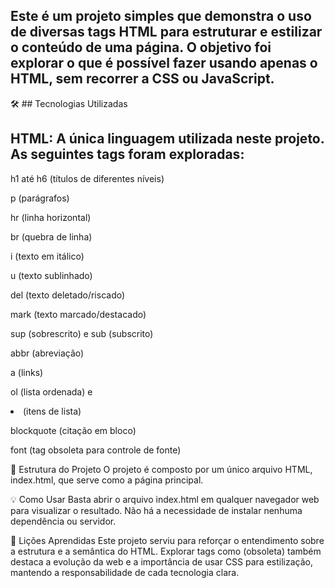## Este é um projeto simples que demonstra o uso de diversas tags HTML para estruturar e estilizar o conteúdo de uma página. O objetivo foi explorar o que é possível fazer usando apenas o HTML, sem recorrer a CSS ou JavaScript.

🛠️ ## Tecnologias Utilizadas
## HTML: A única linguagem utilizada neste projeto. As seguintes tags foram exploradas:

h1 até h6 (títulos de diferentes níveis)

p (parágrafos)

hr (linha horizontal)

br (quebra de linha)

i (texto em itálico)

u (texto sublinhado)

del (texto deletado/riscado)

mark (texto marcado/destacado)

sup (sobrescrito) e sub (subscrito)

abbr (abreviação)

a (links)

ol (lista ordenada) e <li> (itens de lista)

blockquote (citação em bloco)

font (tag obsoleta para controle de fonte)

📂 Estrutura do Projeto
O projeto é composto por um único arquivo HTML, index.html, que serve como a página principal.

💡 Como Usar
Basta abrir o arquivo index.html em qualquer navegador web para visualizar o resultado. Não há a necessidade de instalar nenhuma dependência ou servidor.

📝 Lições Aprendidas
Este projeto serviu para reforçar o entendimento sobre a estrutura e a semântica do HTML. Explorar tags como <font> (obsoleta) também destaca a evolução da web e a importância de usar CSS para estilização, mantendo a responsabilidade de cada tecnologia clara.
